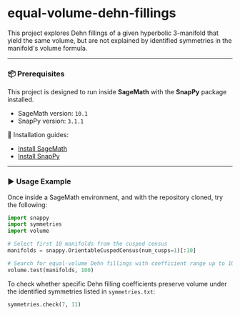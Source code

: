 # equal-volume-dehn-fillings

This project explores Dehn fillings of a given hyperbolic 3-manifold that yield the same volume, but are not explained by identified symmetries in the manifold's volume formula.

---

### 📦 Prerequisites

This project is designed to run inside **SageMath** with the **SnapPy** package installed.

- SageMath version: `10.1`
- SnapPy version: `3.1.1`

🔗 Installation guides:
- [Install SageMath](https://doc.sagemath.org/html/en/installation/)
- [Install SnapPy](https://snappy.math.uic.edu/installing.html)

---

### ▶️ Usage Example

Once inside a SageMath environment, and with the repository cloned, try the following:

```python
import snappy
import symmetries
import volume

# Select first 10 manifolds from the cusped census
manifolds = snappy.OrientableCuspedCensus(num_cusps=1)[:10]

# Search for equal-volume Dehn fillings with coefficient range up to 100
volume.test(manifolds, 100)
```

To check whether specific Dehn filling coefficients preserve volume under the identified symmetries listed in `symmetries.txt`:

```python
symmetries.check(7, 11)
```
